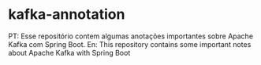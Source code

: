 # kafka-annotation
PT: Esse repositório contem algumas anotações importantes sobre Apache Kafka com Spring Boot. En: This repository contains some important notes about Apache Kafka with Spring Boot
